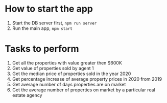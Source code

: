 # How to start the app
1. Start the DB server first, `npm run server`
2. Run the main app, `npm start`


# Tasks to perform
1. Get all the properties with value greater then $600K
2. Get value of properties sold by agent 1
3. Get the median price of properties sold in the year 2020
4. Get percentage increase of average property prices in 2020 from 2019
5. Get average number of days properties are on market
6. Get the average number of properties on market by a particular real estate agency
